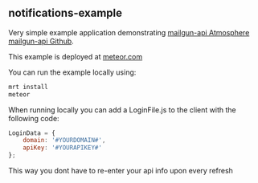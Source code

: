 notifications-example
-------------

Very simple example application demonstrating [mailgun-api Atmosphere](https://atmospherejs.com/package/mailgun-api) [mailgun-api Github](https://github.com/gfk-ba/meteor-mailgun-api).

This example is deployed at [meteor.com](http://mailgun-api-example.meteor.com)

You can run the example locally using:
``` sh
mrt install
meteor
```

When running locally you can add a LoginFile.js to the client with the following code:

``` javascript
LoginData = {
    domain: '#YOURDOMAIN#',
    apiKey: '#YOURAPIKEY#'
};
```

This way you dont have to re-enter your api info upon every refresh